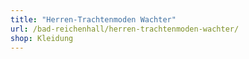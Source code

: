 ```yaml
---
title: "Herren-Trachtenmoden Wachter"
url: /bad-reichenhall/herren-trachtenmoden-wachter/
shop: Kleidung
---
```

